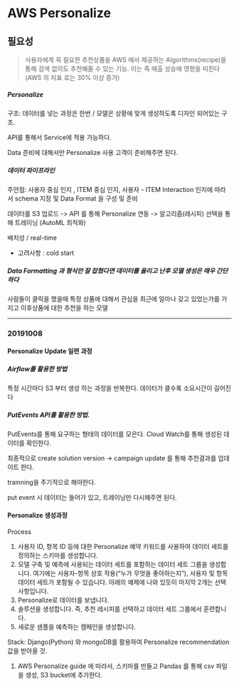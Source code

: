 # AWS Personalize

## 필요성
 > 사용자에게 꼭 필요한 추천상품을 AWS 에서 제공하는 Algorithms(recipe)을 통해 검색 없이도 추천해줄 수 있는 기능. 
 이는 즉 매출 상승에 영향을 미친다 (AWS 의 지표 로는 30% 이상 증가)
 
##### Personalize
 
 구조: 데이터를 넣는 과정은 한번 / 모델은 상황에 맞게 생성하도록 디자인 되어있는 구조.
 
 API를 통해서 Service에 적용 가능하다.
 
 Data 준비에 대해서만 Personalize 사용 고객이 준비해주면 된다.
 

##### 데이터 파이프라인

 주안점: 사용자 중심 인지 , ITEM 중심 인지, 사용자 - ITEM Interaction 인지에 따라서 schema 지정 및 Data Format 을 구성 및 준비

 데이터를 S3 업로드 -> API 를 통해 Personalize 연동 -> 알고리즘(레시피) 선택을 통해 트레이닝 (AutoML 최적화)
 
 배치성 / real-time
 
 * 고려사항 : cold start 
 
 
##### Data Formatting 과 형식만 잘 잡혔다면 데이터를 올리고 난후 모델 생성은 매우 간단하다

사람들이 클릭을 했을때 특정 상품에 대해서 관심을 최근에 얼마나 갖고 있었는가를 가지고 이후상품에 대한 추천을 하는 모델


<hr />

### 20191008

#### Personalize Update 일련 과정

 ##### Airflow를 활용한 방법 
  
  특정 시간마다 S3 부터 생성 하는 과정을 반복한다. 데이터가 클수록 소요시간이 길어진다 
 
 ##### PutEvents API를 활용한 방법.
 
  PutEvents를 통해 요구하는 형태의 데이터를 모은다. Cloud Watch를 통해 생성된 데이터를 확인한다.
  
 최종적으로 create solution version -> campaign update 를 통해 추천결과를 업데이트 한다.
 
 trainning을 주기적으로 해야한다.
 
 put event 시 데이터는 들어가 있고, 트레이닝만 다시해주면 된다.
 
 #### Personalize 생성과정 

Process

1.	사용자 ID, 항목 ID 등에 대한 Personalize 예약 키워드를 사용하여 데이터 세트를 정의하는 스키마를 생성합니다.
2.	모델 구축 및 예측에 사용되는 데이터 세트를 포함하는 데이터 세트 그룹을 생성합니다. 여기에는 사용자-항목 상호 작용(“누가 무엇을 좋아하는지”), 사용자 및 항목 데이터 세트가 포함될 수 있습니다. 아래의 예제에 나와 있듯이 마지막 2개는 선택 사항입니다.
3.	Personalize로 데이터를 보냅니다.
4.	솔루션을 생성합니다. 즉, 추천 레시피를 선택하고 데이터 세트 그룹에서 훈련합니다.
5.	새로운 샘플을 예측하는 캠페인을 생성합니다.

 
 Stack: Django(Python) 와 mongoDB를 활용하여 Personalize recommendation 값을 받아올 것.
 
 1. AWS Personalize guide 에 따라서, 스키마를 만들고 Pandas 를 통해 csv 파일을 생성, S3 bucket에 추가한다.
 
